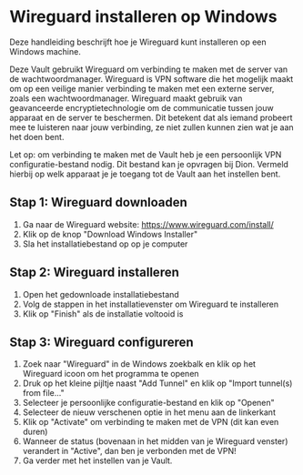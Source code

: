 # Wireguard installeren op Windows
Deze handleiding beschrijft hoe je Wireguard kunt installeren op een Windows machine.

Deze Vault gebruikt Wireguard om verbinding te maken met de server van de wachtwoordmanager. Wireguard is VPN software die het mogelijk maakt om op een veilige manier verbinding te maken met een externe server, zoals een wachtwoordmanager. Wireguard maakt gebruik van geavanceerde encryptietechnologie om de communicatie tussen jouw apparaat en de server te beschermen. Dit betekent dat als iemand probeert mee te luisteren naar jouw verbinding, ze niet zullen kunnen zien wat je aan het doen bent.

Let op: om verbinding te maken met de Vault heb je een persoonlijk VPN configuratie-bestand nodig. Dit bestand kan je opvragen bij Dion. Vermeld hierbij op welk apparaat je je toegang tot de Vault aan het instellen bent.

## Stap 1: Wireguard downloaden
1. Ga naar de Wireguard website: https://www.wireguard.com/install/
2. Klik op de knop "Download Windows Installer"
3. Sla het installatiebestand op op je computer

## Stap 2: Wireguard installeren
1. Open het gedownloade installatiebestand
2. Volg de stappen in het installatievenster om Wireguard te installeren
3. Klik op "Finish" als de installatie voltooid is

## Stap 3: Wireguard configureren
1. Zoek naar "Wireguard" in de Windows zoekbalk en klik op het Wireguard icoon om het programma te openen
2. Druk op het kleine pijltje naast "Add Tunnel" en klik op "Import tunnel(s) from file..."
3. Selecteer je persoonlijke configuratie-bestand en klik op "Openen"
4. Selecteer de nieuw verschenen optie in het menu aan de linkerkant
5. Klik op "Activate" om verbinding te maken met de VPN (dit kan even duren)
6. Wanneer de status (bovenaan in het midden van je Wireguard venster) verandert in "Active", dan ben je verbonden met de VPN!
7. Ga verder met het instellen van je Vault.
